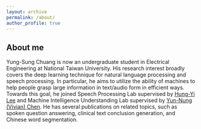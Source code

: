 ```yaml
---
layout: archive
permalink: /about/
author_profile: true
---
```


## About me

Yung-Sung Chuang is now an undergraduate student in Electrical Engineering at National Taiwan University. His research interest broadly covers the deep learning technique for natural language processing and speech processing. In particular, he aims to utilize the ability of machines to help people grasp large information in text/audio form in efficient ways. Towards this goal, he joined Speech Processing Lab supervised by [Hung-Yi Lee](http://speech.ee.ntu.edu.tw/~tlkagk/index.html) and Machine Intelligence Understanding Lab supervised by [Yun-Nung (Vivian) Chen](https://www.csie.ntu.edu.tw/~yvchen/). He has several publications on related topics, such as spoken question answering, clinical text conclusion generation, and Chinese word segmentation.
